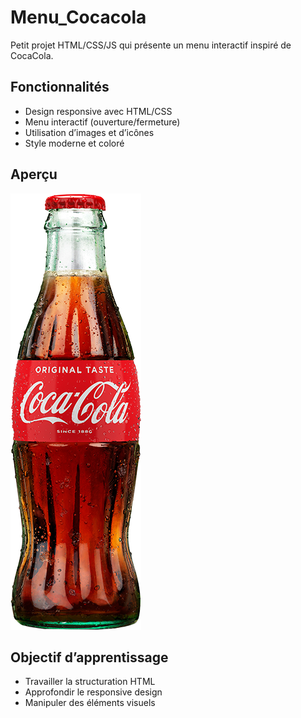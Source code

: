 # Menu_Cocacola

Petit projet HTML/CSS/JS qui présente un menu interactif inspiré de CocaCola.

## Fonctionnalités
- Design responsive avec HTML/CSS
- Menu interactif (ouverture/fermeture)
- Utilisation d’images et d’icônes
- Style moderne et coloré

## Aperçu
![screenshot](img/cocacola1.png)

## Objectif d’apprentissage
- Travailler la structuration HTML
- Approfondir le responsive design
- Manipuler des éléments visuels
